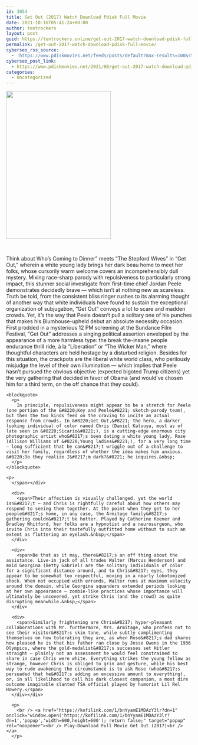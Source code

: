 ```yaml
---
id: 3054
title: Get Out (2017) Watch Download Pdisk Full Movie
date: 2021-10-16T05:41:24+00:00
author: tentrockers
layout: post
guid: https://tentrockers.online/get-out-2017-watch-download-pdisk-full-movie/
permalink: /get-out-2017-watch-download-pdisk-full-movie/
cyberseo_rss_source:
  - 'https://www.pdiskmovies.net/feeds/posts/default?max-results=100&start-index=801'
cyberseo_post_link:
  - https://www.pdiskmovies.net/2021/08/get-out-2017-watch-download-pdisk-full.html
categories:
  - Uncategorized
---
```

<div class="separator">
  <a href="https://1.bp.blogspot.com/-wvi5kyFw2Nw/YSH8lvN1YpI/AAAAAAAAakg/Qw2B8NFVdS0ze0rfOp937siKrj4VAKMTACLcBGAsYHQ/s486/Get%2BOut%2B%25282017%2529%2BWatch%2BDownload%2BPdisk%2BFull%2BMovie.jpeg"><img loading="lazy" border="0" data-original-height="486" data-original-width="344" height="400" src="https://1.bp.blogspot.com/-wvi5kyFw2Nw/YSH8lvN1YpI/AAAAAAAAakg/Qw2B8NFVdS0ze0rfOp937siKrj4VAKMTACLcBGAsYHQ/w284-h400/Get%2BOut%2B%25282017%2529%2BWatch%2BDownload%2BPdisk%2BFull%2BMovie.jpeg" width="284" /></a>
</div>

<span><br /></span>

<div>
  <div>
    <span>Think about Who&#8217;s Coming to Dinner&#8221; meets &#8220;The Stepford Wives&#8221; in &#8220;Get Out,&#8221; wherein a white young lady brings her dark beau home to meet her folks, whose cursorily warm welcome covers an incomprehensibly dull mystery. Mixing race-sharp parody with repulsiveness to particularly strong impact, this stunner social investigate from first-time chief Jordan Peele demonstrates decidedly brave — which isn&#8217;t at nothing new as scareless. Truth be told, from the consistent bliss ringer rushes to its alarming thought of another way that white individuals have found to sustain the exceptional organization of subjugation, &#8220;Get Out&#8221; conveys a lot to scare and madden crowds. Yet, it&#8217;s the way that Peele doesn&#8217;t pull a solitary one of his punches that makes his Blumhouse-upheld debut an absolute necessity occasion.&nbsp;</span>
  </div>
  
  <div>
    <span>First prodded in a mysterious 12 PM screening at the Sundance Film Festival, &#8220;Get Out&#8221; addresses a singing political assertion enveloped by the appearance of a more harmless type: the break the-insane people endurance thrill ride, à la &#8220;Liberation&#8221; or &#8220;The Wicker Man,&#8221; where thoughtful characters are held hostage by a disturbed religion. Besides for this situation, the crackpots are the liberal white world class, who perilously misjudge the level of their own illumination — which implies that Peele hasn&#8217;t pursued the obvious objective (expected bigoted Trump citizens) yet the very gathering that decided in favor of Obama (and would&#8217;ve chosen him for a third term, on the off chance that they could).&nbsp;</span>
  </div>
  
  <div>
    <span></p> 
    
    <blockquote>
      <p>
        In principle, repulsiveness might appear to be a stretch for Peele (one portion of the &#8220;Key and Peele&#8221; sketch-parody team), but then the two kinds feed on the craving to incite an actual response from crowds. In &#8220;Get Out,&#8221; the hero, a darker looking individual of color named Chris (Daniel Kaluuya, most as of late seen in &#8220;Sicario&#8221;), is a cutting-edge enormous city photographic artist who&#8217;s been dating a white young lady, Rose (Allison Williams of &#8220;Young ladies&#8221;), for a very long time — long sufficient that he can&#8217;t wriggle out of a challenge to visit her family, regardless of whether the idea makes him anxious. &#8220;Do they realize I&#8217;m dark?&#8221; he inquires.&nbsp;
      </p>
    </blockquote>
    
    <p>
      </span></div> 
      
      <div>
        <span>Their affection is visually challenged, yet the world isn&#8217;t — and Chris is rightfully careful about how others may respond to seeing them together. At the point when they get to her people&#8217;s home, in any case, the Armitage family&#8217;s gathering couldn&#8217;t be hotter. Played by Catherine Keener and Bradley Whitford, her folks are a hypnotist and a neurosurgeon, who invite Chris into their tastefully outfitted home without to such an extent as fluttering an eyelash.&nbsp;</span>
      </div>
      
      <div>
        <span>Be that as it may, there&#8217;s an off thing about the assistance. Live-in jack of all trades Walter (Marcus Henderson) and maid Georgina (Betty Gabriel) are the solitary individuals of color for a significant distance around, and to Chris&#8217; eyes, they appear to be somewhat too respectful, moving in a nearly lobotomized shock. When not occupied with errands, Walter runs at maximum velocity around the domain, while Georgina squanders extended periods looking at her own appearance — zombie-like practices whose importance will ultimately be uncovered, yet strike Chris (and the crowd) as quite disrupting meanwhile.&nbsp;</span>
      </div>
      
      <div>
        <span>Similarly frightening are Chris&#8217; hyper-pleasant collaborations with Mr. furthermore, Mrs. Armitage, who profess not to see their visitor&#8217;s skin tone, while subtly complimenting themselves on how tolerating they are, as when Rose&#8217;s dad shares how pleased he is that his father ran close by Jesse Owens in the 1936 Olympics, where the gold-medalist&#8217;s successes set Hitler straight — plainly not an assessment he would feel constrained to share in case Chris were white. Everything strikes the young fellow as strange, however Chris is obliged to grin and gesture, while his best way to rude awakening the circumstance is to ask Rose (who&#8217;s persuaded that he&#8217;s adding an excessive amount to everything), or, in all likelihood to call his dark closest companion, a most dire outcome imaginable slanted TSA official played by humorist Lil Rel Howery.</span>
      </div></div> 
      
      <p>
        <br /> <a href="https://kofilink.com/1/bnYyamE1MDAzY3lr?dn=1" onclick="window.open('https://kofilink.com/1/bnYyamE1MDAzY3lr?dn=1','popup','width=600,height=600'); return false;" target="popup" rel="noopener"><br /> Play-Download Full Movie Get Out (2017)<br /> </a>
      </p>